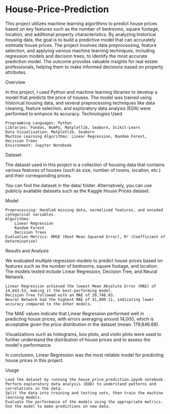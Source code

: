 # House-Price-Prediction

This project utilizes machine learning algorithms to predict house prices based on key features such as the number of bedrooms, square footage, location, and additional property characteristics. By analyzing historical housing data, the goal is to build a predictive model that can accurately estimate house prices. The project involves data preprocessing, feature selection, and applying various machine learning techniques, including regression models and decision trees, to identify the most accurate prediction model. The outcome provides valuable insights for real estate professionals, helping them to make informed decisions based on property attributes.

Overview

In this project, I used Python and machine learning libraries to develop a model that predicts the price of houses. The model was trained using historical housing data, and several preprocessing techniques like data cleaning, feature selection, and exploratory data analysis (EDA) were performed to enhance its accuracy.
Technologies Used

    Programming Languages: Python
    Libraries: Pandas, NumPy, Matplotlib, Seaborn, Scikit-Learn
    Data Visualization: Matplotlib, Seaborn
    Machine Learning Algorithms: Linear Regression, Random Forest, Decision Trees
    Environment: Jupyter Notebook

Dataset

The dataset used in this project is a collection of housing data that contains various features of houses (such as size, number of rooms, location, etc.) and their corresponding prices.

You can find the dataset in the data/ folder. Alternatively, you can use publicly available datasets such as the Kaggle House Prices dataset.

Model

    Preprocessing: Handled missing data, normalized features, and encoded categorical variables.
    Algorithms:
        Linear Regression
        Random Forest
        Decision Trees
    Evaluation Metrics: RMSE (Root Mean Squared Error), R² (Coefficient of Determination)

Results and Analysis

We evaluated multiple regression models to predict house prices based on features such as the number of bedrooms, square footage, and location. The models tested include Linear Regression, Decision Tree, and Neural Network.

    Linear Regression achieved the lowest Mean Absolute Error (MAE) of 14,843.53, making it the best-performing model.
    Decision Tree followed with an MAE of 20,748.03.
    Neural Network had the highest MAE of 41,809.11, indicating lower accuracy compared to the other models.

The MAE values indicate that Linear Regression performed well in predicting house prices, with errors averaging around 14,000, which is acceptable given the price distribution in the dataset (mean: 179,846.69).

Visualizations such as histograms, box plots, and violin plots were used to further understand the distribution of house prices and to assess the model's performance.

In conclusion, Linear Regression was the most reliable model for predicting house prices in this project.

Usage

    Load the dataset by running the house_price_prediction.ipynb notebook.
    Perform exploratory data analysis (EDA) to understand patterns and correlations in the data.
    Split the data into training and testing sets, then train the machine learning models.
    Evaluate the performance of the models using the appropriate metrics.
    Use the model to make predictions on new data.
